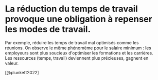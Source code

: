 # La réduction du temps de travail provoque une obligation à repenser les modes de travail.

Par exemple, réduire les temps de travail mal optimisés comme les réunions. On observe le même phénomème pour le salaire minimum : les employeurs sont plus soucieux d'optimiser les formations et les carrières. Les ressources (temps, travail) deviennent plus précieuses, gagnent en valeur.

[@plunkett2022]